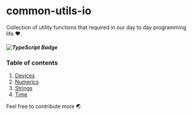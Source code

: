 # common-utils-io

Collection of utility functions that required in our day to day programming life ❤️.

##### ![TypeScript Badge](https://img.shields.io/badge/TypeScript-3178C6?logo=typescript&logoColor=fff&style=flat-square)

### Table of contents
1. [Devices](url)
2. [Numerics](url)
3. [Strings](url)
4. [Time](url)

Feel free to contribute more 🌏
